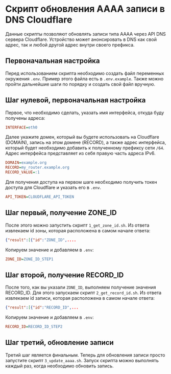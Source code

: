 # Скрипт обновления AAAA записи в DNS Cloudflare

Данные скрипты позволяют обновлять записи типа AAAA через API DNS сервера Cloudflare. Устройство может анонсировать в DNS как свой адрес, так и любой другой адрес внутри своего префикса.

## Первоначальная настройка

Перед использованием скрипта необходимо создать файл переменных окружения `.env`. Пример этого файла есть в `.env.example`. Также можно пройти дальнейшие шаги по порядку и создать свой файл вручную.

## Шаг нулевой, первоначальная настройка

Первое, что необходимо сделать, указать имя интерфейса, откуда буду получены адреса:

```ini
INTERFACE=eth0
```

Далее укажите домен, который вы будете использовать на Cloudflare (DOMAIN), запись на этом домене (RECORD), а также адрес интерфейса, который будет необходимо добавить к полученному префиксу сети `/64`. Адрес интерфейса представляет из себя правую часть адреса IPv6.

```ini
DOMAIN=example.org
RECORD=my_router.example.org
RECORD_VALUE=:1
```

Для получения доступа на первом шаге необходимо получить токен доступа для Cloudflare и указать его в `.env`.

```ini
API_TOKEN=CLOUDFLARE_API_TOKEN
```

## Шаг первый, получение ZONE_ID

После этого можно запустить скрипт `1_get_zone_id.sh`. Из ответа извлекаем id зоны, которая расположена в самом начале ответа:

```json
{"result":[{"id":"ZONE_ID",....
```

Копируем значение и добавляем в `.env`:

```ini
ZONE_ID=ZONE_ID_STEP1
```

## Шаг второй, получение RECORD_ID

После того, как вы указали `ZONE_ID`, выполняем получение значения RECORD_ID. Для этого запускаем скрипт `2_get_record_id.sh`. Из ответа извлекаем id записи, которая расположена в самом начале ответа:

```json
{"result":[{"id":"RECORD_ID",...
```

Копируем значение и добавляем в `.env`:

```ini
RECORD_ID=RECORD_ID_STEP2
```

## Шаг третий, обновление записи

Третий шаг является финальным. Теперь для обновления записи просто запустите скрипт `3_update_aaaa.sh`. Запуск скрипта можно выполнять каждый раз, когда необходимо обновить запись.
